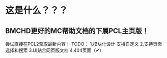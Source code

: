# 这是什么？？？
## BMCHD更好的MC帮助文档的下属PCL主页版！
尝试直接在PCL2获取最新内容！
TODO：
1.模块化设计 支持自定义
2.支持页面选择和搜索
3.UI贴合网页版文档
4.404页面（✔）
